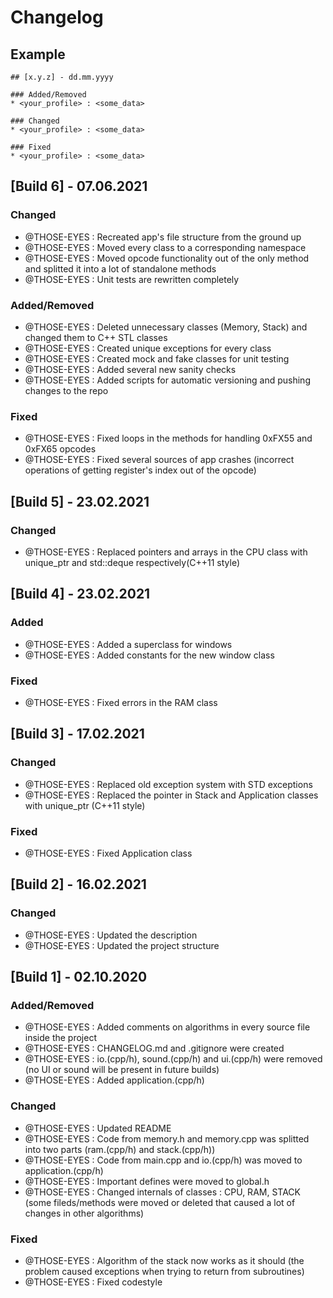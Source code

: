 # Changelog

## Example
```
## [x.y.z] - dd.mm.yyyy

### Added/Removed
* <your_profile> : <some_data>

### Changed
* <your_profile> : <some_data>

### Fixed
* <your_profile> : <some_data>
```
## [Build 6] - 07.06.2021

### Changed
* @THOSE-EYES : Recreated app's file structure from the ground up
* @THOSE-EYES : Moved every class to a corresponding namespace
* @THOSE-EYES : Moved opcode functionality out of the only method and splitted it into a lot of standalone methods
* @THOSE-EYES : Unit tests are rewritten completely

### Added/Removed
* @THOSE-EYES : Deleted unnecessary classes (Memory, Stack) and changed them to C++ STL classes
* @THOSE-EYES : Created unique exceptions for every class
* @THOSE-EYES : Created mock and fake classes for unit testing
* @THOSE-EYES : Added several new sanity checks
* @THOSE-EYES : Added scripts for automatic versioning and pushing changes to the repo

### Fixed
* @THOSE-EYES : Fixed loops in the methods for handling 0xFX55 and 0xFX65 opcodes
* @THOSE-EYES : Fixed several sources of app crashes (incorrect operations of getting register's index out of the opcode)

## [Build 5] - 23.02.2021

### Changed
* @THOSE-EYES : Replaced pointers and arrays in the CPU class with unique_ptr and std::deque respectively(C++11 style)

## [Build 4] - 23.02.2021

### Added
* @THOSE-EYES : Added a superclass for windows
* @THOSE-EYES : Added constants for the new window class

### Fixed
* @THOSE-EYES : Fixed errors in the RAM class

## [Build 3] - 17.02.2021

### Changed
* @THOSE-EYES : Replaced old exception system with STD exceptions
* @THOSE-EYES : Replaced the pointer in Stack and Application classes with unique_ptr (C++11 style)

### Fixed
* @THOSE-EYES : Fixed Application class

## [Build 2] - 16.02.2021

### Changed
* @THOSE-EYES : Updated the description
* @THOSE-EYES : Updated the project structure

## [Build 1] - 02.10.2020

### Added/Removed
* @THOSE-EYES : Added comments on algorithms in every source file inside the project
* @THOSE-EYES : CHANGELOG.md and .gitignore were created
* @THOSE-EYES : io.(cpp/h), sound.(cpp/h) and ui.(cpp/h) were removed (no UI or sound will be present in future builds)
* @THOSE-EYES : Added application.(cpp/h)

### Changed
* @THOSE-EYES : Updated README
* @THOSE-EYES : Code from memory.h and memory.cpp was splitted into two parts (ram.(cpp/h) and stack.(cpp/h))
* @THOSE-EYES : Code from main.cpp and io.(cpp/h) was moved to application.(cpp/h)
* @THOSE-EYES : Important defines were moved to global.h
* @THOSE-EYES : Changed internals of classes : CPU, RAM, STACK (some fileds/methods were moved or deleted that caused a lot of changes in other algorithms)

### Fixed
* @THOSE-EYES : Algorithm of the stack now works as it should (the problem caused exceptions when trying to return from subroutines)
* @THOSE-EYES : Fixed codestyle